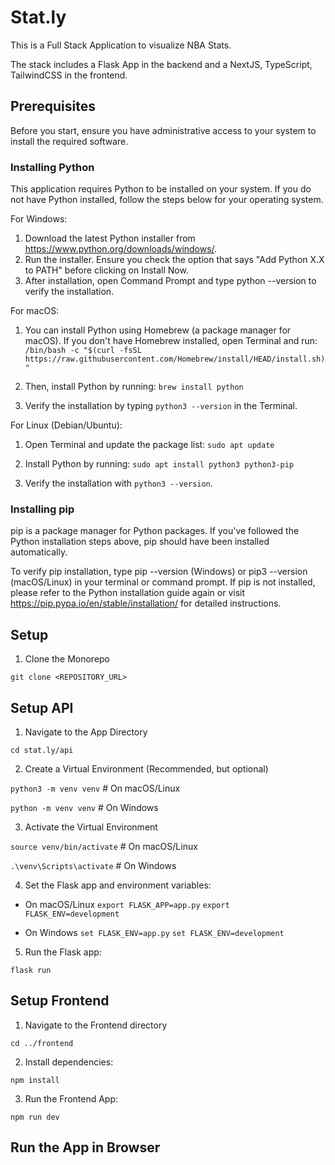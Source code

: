 # Stat.ly

This is a Full Stack Application to visualize NBA Stats.

The stack includes a Flask App in the backend and a NextJS, TypeScript, TailwindCSS in the frontend.

## Prerequisites

Before you start, ensure you have administrative access to your system to install the required software.

### Installing Python

This application requires Python to be installed on your system. If you do not have Python installed, follow the steps below for your operating system.

For Windows:

1. Download the latest Python installer from https://www.python.org/downloads/windows/.
2. Run the installer. Ensure you check the option that says "Add Python X.X to PATH" before clicking on Install Now.
3. After installation, open Command Prompt and type python --version to verify the installation.

For macOS:

1. You can install Python using Homebrew (a package manager for macOS). If you don't have Homebrew installed, open Terminal and run:
   `/bin/bash -c "$(curl -fsSL https://raw.githubusercontent.com/Homebrew/install/HEAD/install.sh)"`

2. Then, install Python by running:
   `brew install python`

3. Verify the installation by typing `python3 --version` in the Terminal.

For Linux (Debian/Ubuntu):

1. Open Terminal and update the package list:
   `sudo apt update`

2. Install Python by running:
   `sudo apt install python3 python3-pip`

3. Verify the installation with `python3 --version`.

### Installing pip

pip is a package manager for Python packages. If you've followed the Python installation steps above, pip should have been installed automatically.

To verify pip installation, type pip --version (Windows) or pip3 --version (macOS/Linux) in your terminal or command prompt. If pip is not installed, please refer to the Python installation guide again or visit https://pip.pypa.io/en/stable/installation/ for detailed instructions.

## Setup

1. Clone the Monorepo

```git clone <REPOSITORY_URL>```

## Setup API

1. Navigate to the App Directory

```cd stat.ly/api```

2. Create a Virtual Environment (Recommended, but optional)

```python3 -m venv venv``` # On macOS/Linux

```python -m venv venv``` # On Windows

3. Activate the Virtual Environment

```source venv/bin/activate``` # On macOS/Linux

```.\venv\Scripts\activate``` # On Windows

4. Set the Flask app and environment variables:

- On macOS/Linux
```export FLASK_APP=app.py```
```export FLASK_ENV=development```

- On Windows
```set FLASK_ENV=app.py```
```set FLASK_ENV=development```

5. Run the Flask app:

```flask run```

## Setup Frontend

1. Navigate to the Frontend directory

```cd ../frontend```

2. Install dependencies:

```npm install```

3. Run the Frontend App:

```npm run dev```

## Run the App in Browser
